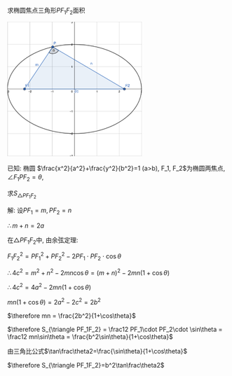 求椭圆焦点三角形$PF_1F_2$面积

<img src="../img/day12/Screen Shot 5780-11-25 at 14.24.18.png" alt="Screen Shot 5780-11-25 at 14.24.18" style="zoom:30%;" />

已知: 椭圆 $\frac{x^2}{a^2}+\frac{y^2}{b^2}=1 (a>b), F_1, F_2$为椭圆两焦点, $\angle F_1PF_2=\theta$, 

求$S_{\triangle PF_1F_2}$

解: 设$PF_1=m, PF_2=n$

$\therefore m + n =2a$

在$\triangle PF_1F_2$中, 由余弦定理:

$F_1F_2^2 = PF_1^2 + PF_2^2-2PF_1\cdot PF_2\cdot\cos\theta$

$\therefore 4c^2 = m^2+n^2-2mn\cos\theta = (m+n)^2-2mn(1+\cos\theta)$

$\therefore 4c^2=4a^2-2mn(1+\cos\theta)$

$mn(1+\cos\theta) = 2a^2-2c^2=2b^2$

$\therefore mn = \frac{2b^2}{1+\cos\theta}$

$\therefore S_{\triangle PF_1F_2} = \frac12 PF_1\cdot PF_2\cdot \sin\theta = \frac12 mn\sin\theta = \frac{b^2\sin\theta}{1+\cos\theta}$

由三角比公式$\tan\frac\theta2=\frac{\sin\theta}{1+\cos\theta}$

$\therefore S_{\triangle PF_1F_2}=b^2\tan\frac\theta2$

